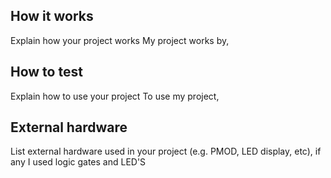 <!---

This file is used to generate your project datasheet. Please fill in the information below and delete any unused
sections.

You can also include images in this folder and reference them in the markdown. Each image must be less than
512 kb in size, and the combined size of all images must be less than 1 MB.
-->

## How it works

Explain how your project works
My project works by,
## How to test

Explain how to use your project
To use my project,
## External hardware

List external hardware used in your project (e.g. PMOD, LED display, etc), if any
I used logic gates and LED'S
